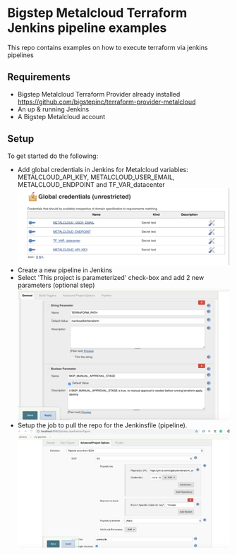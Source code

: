 Bigstep Metalcloud Terraform Jenkins pipeline examples
==================
This repo contains examples on how to execute terraform via jenkins pipelines


Requirements
------------
-	Bigstep Metalcloud Terraform Provider already installed https://github.com/bigstepinc/terraform-provider-metalcloud
- An up & running Jenkins 
- A Bigstep Metalcloud account

Setup
------------
To get started do the following:
 - Add global credentials in Jenkins for Metalcloud variables: METALCLOUD_API_KEY, METALCLOUD_USER_EMAIL, METALCLOUD_ENDPOINT and TF_VAR_datacenter
  ![Alt text](/images/jenkins-global-credentials.png?raw=true "")
 - Create a new pipeline in Jenkins
 - Select 'This project is parameterized' check-box and add 2 new parameters (optional step)
    ![Alt text](/images/pipeline-parameters.png?raw=true "")
 - Setup the job to pull the repo for the Jenkinsfile (pipeline). 
   ![Alt text](/images/pipeline-script-from-scm.png?raw=true "")
